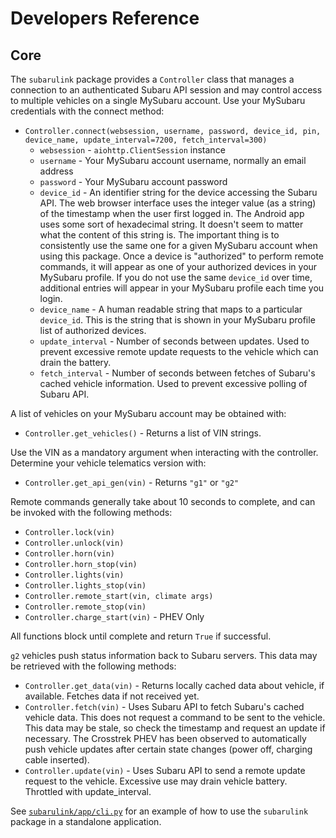 # Developers Reference

## Core

The `subarulink` package provides a `Controller` class that manages a connection to an authenticated Subaru API session and may control access to multiple vehicles on a single MySubaru account.  Use your MySubaru credentials with the connect method:
- `Controller.connect(websession, username, password, device_id, pin, device_name, update_interval=7200, fetch_interval=300)`
    - `websession` - `aiohttp.ClientSession` instance
    - `username` - Your MySubaru account username, normally an email address
    - `password` - Your MySubaru account password
    - `device_id` - An identifier string for the device accessing the Subaru API.  The web browser interface uses the integer value (as a string) of the timestamp when the user first logged in.  The Android app uses some sort of hexadecimal string.  It doesn't seem to matter what the content of this string is.  The important thing is to consistently use the same one for a given MySubaru account when using this package.  Once a device is "authorized" to perform remote commands, it will appear as one of your authorized devices in your MySubaru profile.  If you do not use the same `device_id` over time, additional entries will appear in your MySubaru profile each time you login. 
    - `device_name` - A human readable string that maps to a particular `device_id`.  This is the string that is shown in your MySubaru profile list of authorized devices.
    - `update_interval` - Number of seconds between updates.  Used to prevent excessive remote update requests to the vehicle which can drain the battery.
    - `fetch_interval` -  Number of seconds between fetches of Subaru's cached vehicle information. Used to prevent excessive polling of Subaru API.  

A list of vehicles on your MySubaru account may be obtained with:
- `Controller.get_vehicles()` - Returns a list of VIN strings.  

Use the VIN as a mandatory argument when interacting with the controller.   Determine your vehicle telematics version with:
- `Controller.get_api_gen(vin)` - Returns `"g1"` or `"g2"`

Remote commands generally take about 10 seconds to complete, and can be invoked with the following methods:
- `Controller.lock(vin)`
- `Controller.unlock(vin)`
- `Controller.horn(vin)`
- `Controller.horn_stop(vin)`
- `Controller.lights(vin)`
- `Controller.lights_stop(vin)`
- `Controller.remote_start(vin, climate args)`
- `Controller.remote_stop(vin)`
- `Controller.charge_start(vin)`  - PHEV Only

All functions block until complete and return `True` if successful.

`g2` vehicles push status information back to Subaru servers. This data may be retrieved with the following methods:
- `Controller.get_data(vin)` - Returns locally cached data about vehicle, if available.  Fetches data if not received yet.
- `Controller.fetch(vin)` - Uses Subaru API to fetch Subaru's cached vehicle data.  This does not request a command to be sent to the vehicle.  This data may be stale, so check the timestamp and request an update if necessary.  The Crosstrek PHEV has been observed to automatically push vehicle updates after certain state changes (power off, charging cable inserted).
- `Controller.update(vin)` - Uses Subaru API to send a remote update request to the vehicle. Excessive use may drain vehicle battery.  Throttled with update_interval. 

See [`subarulink/app/cli.py`](subarulink/app/cli.py) for an example of how to use the `subarulink` package in a standalone application.
